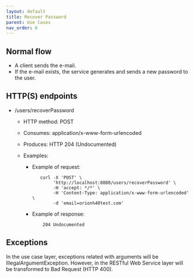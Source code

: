 ```yaml
---
layout: default
title: Recover Password
parent: Use Cases
nav_order: 6
---
```


## Normal flow

* A client sends the e-mail.
* If the e-mail exists, the service generates and sends a new password to the
  user.

## HTTP(S) endpoints

* /users/recoverPassword
  * HTTP method: POST
  * Consumes: application/x-www-form-urlencoded
  * Produces: HTTP 204 (Undocumented)
  * Examples:

    * Example of request:

        ```shell
           curl -X 'POST' \
                'http://localhost:8080/users/recoverPassword' \
                -H 'accept: */*' \
                -H 'Content-Type: application/x-www-form-urlencoded' \
                -d 'email=orion%40test.com'
        ```

    * Example of response:

        ```
            204 Undocumented
        ```

## Exceptions

In the use case layer, exceptions related with arguments will be
IllegalArgumentException. However, in the RESTful Web Service layer will be
transformed to Bad Request (HTTP 400).
